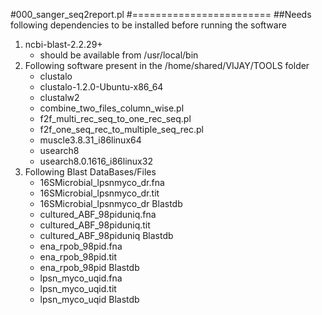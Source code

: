 #000_sanger_seq2report.pl
#========================
##Needs following dependencies to be installed before running the software
1. ncbi-blast-2.2.29+
	+ should be available from /usr/local/bin
2. Following software present in the /home/shared/VIJAY/TOOLS folder
	+ clustalo
	+ clustalo-1.2.0-Ubuntu-x86_64
	+ clustalw2
	+ combine_two_files_column_wise.pl
	+ f2f_multi_rec_seq_to_one_rec_seq.pl
	+ f2f_one_seq_rec_to_multiple_seq_rec.pl
	+ muscle3.8.31_i86linux64
	+ usearch8
	+ usearch8.0.1616_i86linux32
3. Following Blast DataBases/Files
	+ 16SMicrobial_lpsnmyco_dr.fna
	+ 16SMicrobial_lpsnmyco_dr.tit
	+ 16SMicrobial_lpsnmyco_dr Blastdb
	+ cultured_ABF_98piduniq.fna
	+ cultured_ABF_98piduniq.tit
	+ cultured_ABF_98piduniq Blastdb
	+ ena_rpob_98pid.fna
	+ ena_rpob_98pid.tit
	+ ena_rpob_98pid Blastdb
	+ lpsn_myco_uqid.fna
	+ lpsn_myco_uqid.tit
	+ lpsn_myco_uqid Blastdb
